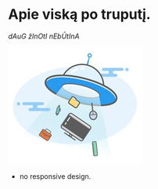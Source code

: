 # Apie viską po truputį. 
_dAuG žInOtI nEbŪtInA_ <p>
![untitled.jpg](./img/Untitled.jpg)

- no responsive design.
